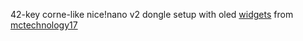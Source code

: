 42-key corne-like nice!nano v2 dongle setup with oled [widgets](https://github.com/mctechnology17/zmk-nice-oled) from [mctechnology17](https://github.com/mctechnology17)
